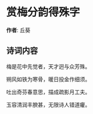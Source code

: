 # 赏梅分韵得殊字

**作者**: 丘葵

## 诗词内容

梅是花中先觉者，天才迥与众芳殊。

朔风如铁为寒骨，暖日投金作细须。

吐出奇芬春意思，描成疏影月工夫。

玉容清润丰腴甚，无限诗人错道癯。

